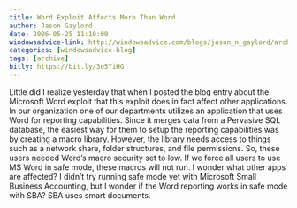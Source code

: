 ```yaml
---
title: Word Exploit Affects More Than Word
author: Jason Gaylord
date: 2006-05-25 11:10:00
windowsadvice-link: http://windowsadvice.com/blogs/jason_n_gaylord/archive/2006/05/25/Word-Exploit-Affects-Other-Applications.aspx
categories: [windowsadvice-blog]
tags: [archive]
bitly: https://bit.ly/3e5YiHG
---
```


Little did I realize yesterday that when I posted the blog entry about the Microsoft Word exploit that this exploit does in fact affect other applications. In our organization one of our departments utilizes an application that uses Word for reporting capabilities. Since it merges data from a Pervasive SQL database, the easiest way for them to setup the reporting capabilities was by creating a macro library. However, the library needs access to things such as a network share, folder structures, and file permissions. So, these users needed Word’s macro security set to low. If we force all users to use MS Word in safe mode, these macros will not run. I wonder what other apps are affected? I didn’t try running safe mode yet with Microsoft Small Business Accounting, but I wonder if the Word reporting works in safe mode with SBA? SBA uses smart documents.